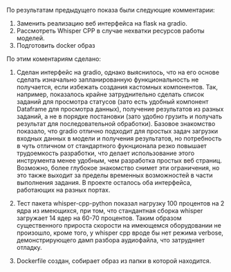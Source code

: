 По результатам предыдущего показа были следующие комментарии:

1. Заменить реализацию веб интерфейса на flask на gradio.
2. Рассмотреть Whisper CPP в случае нехватки ресурсов работы моделей.
3. Подготовить docker образ


По этим коментариям сделано:

1. Сделан интерфейс на gradio, однако выяснилось, что на его основе сделать изначально запланированную функциональность не получается, если избежать создания кастомных компонентов. Так, например, показалось крайне затруднительно сделать список заданий для просмотра статусов (зато есть удобный компонент Dataframe для просмотра данных), получение результатов из разных заданий, а не в порядке постановки (зато удобно грузить и получать результат для последовательной обработки). Базовое знакомство показало, что gradio отлично подходит для простых задач загрузки входных данных в модели и получения результатов, но потребность в чуть отличном от стандартного фукнционала резко повышает трудоемкость разработки, что делает использование этого инструмента менее удобным, чем разработка простых веб страниц. Возможно, более глубокое знакомство снимет эти ограничения, но это также выходит за пределы временных возможностей в части выполнения задания. В проекте осталось оба интерфейса, работающих на разных портах.

2. Тест пакета whisper-cpp-python показал нагрузку 100 процентов на 2 ядра из имеющихся, при том, что стандантная сборка whisper загружает 14 ядер на 60-70 процентов. Таким образом существенного прироста скорости на имеющемся оборудовании не произошло, кроме того, у whisper cpp вроде бы нет режима verbose, демонстрирующего дамп разбора аудиофайла, что затрудняет отладку.

3. Dockerfile создан, собирает образ из папки в которой находится.

